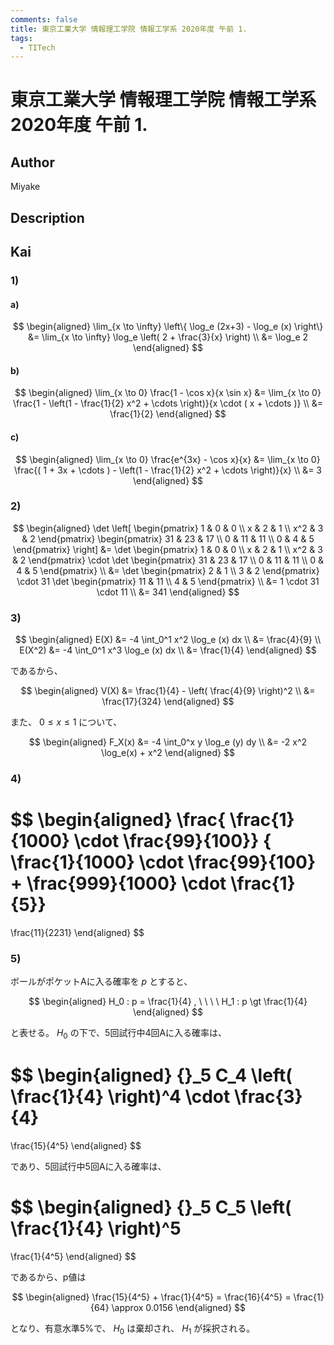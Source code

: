 ```yaml
---
comments: false
title: 東京工業大学 情報理工学院 情報工学系 2020年度 午前 1.
tags:
  - TITech
---
```

# 東京工業大学 情報理工学院 情報工学系 2020年度 午前 1.

## **Author**
Miyake

## **Description**

## **Kai**
### 1)
#### a)

$$
  \begin{aligned}
  \lim_{x \to \infty}
  \left\{ \log_e (2x+3) - \log_e (x) \right\}
  &=
  \lim_{x \to \infty}
  \log_e \left( 2 + \frac{3}{x} \right)
  \\
  &=
  \log_e 2
  \end{aligned}
$$

#### b)

$$
  \begin{aligned}
  \lim_{x \to 0}
  \frac{1 - \cos x}{x \sin x}
  &=
  \lim_{x \to 0}
  \frac{1 - \left(1 - \frac{1}{2} x^2 + \cdots \right)}{x \cdot ( x + \cdots )}
  \\
  &=
  \frac{1}{2}
  \end{aligned}
$$

#### c)

$$
  \begin{aligned}
  \lim_{x \to 0}
  \frac{e^{3x} - \cos x}{x}
  &=
  \lim_{x \to 0}
  \frac{( 1 + 3x + \cdots ) - \left(1 - \frac{1}{2} x^2 + \cdots \right)}{x}
  \\
  &=
  3
  \end{aligned}
$$

### 2)

$$
\begin{aligned}
\det
\left[
\begin{pmatrix}
1 & 0 & 0 \\ x & 2 & 1 \\ x^2 & 3 & 2
\end{pmatrix}
\begin{pmatrix}
31 & 23 & 17 \\ 0 & 11 & 11 \\ 0 & 4 & 5
\end{pmatrix}
\right]
&=
\det
\begin{pmatrix}
1 & 0 & 0 \\ x & 2 & 1 \\ x^2 & 3 & 2
\end{pmatrix}
\cdot
\det
\begin{pmatrix}
31 & 23 & 17 \\ 0 & 11 & 11 \\ 0 & 4 & 5
\end{pmatrix}
\\
&=
\det
\begin{pmatrix}
2 & 1 \\ 3 & 2
\end{pmatrix}
\cdot
31
\det
\begin{pmatrix}
11 & 11 \\ 4 & 5
\end{pmatrix}
\\
&=
1 \cdot 31 \cdot 11
\\
&=
341
\end{aligned}
$$

### 3)

$$
\begin{aligned}
E(X)
&=
-4 \int_0^1 x^2 \log_e (x) dx
\\
&=
\frac{4}{9}
\\
E(X^2)
&=
-4 \int_0^1 x^3 \log_e (x) dx
\\
&=
\frac{1}{4}
\end{aligned}
$$

であるから、

$$
\begin{aligned}
V(X)
&=
\frac{1}{4} - \left( \frac{4}{9} \right)^2
\\
&=
\frac{17}{324}
\end{aligned}
$$

また、 $0 \leq x \leq 1$ について、

$$
\begin{aligned}
F_X(x)
&=
-4 \int_0^x y \log_e (y) dy
\\
&=
-2 x^2 \log_e(x) + x^2
\end{aligned}
$$

### 4)

$$
  \begin{aligned}
  \frac{ \frac{1}{1000} \cdot \frac{99}{100}}
  { \frac{1}{1000} \cdot \frac{99}{100} + \frac{999}{1000} \cdot \frac{1}{5}}
  =
  \frac{11}{2231}
  \end{aligned}
$$

### 5)
ボールがポケットAに入る確率を $p$ とすると、

$$
\begin{aligned}
H_0 : p = \frac{1}{4}
, \ \ \ \ 
H_1 : p \gt \frac{1}{4}
\end{aligned}
$$

と表せる。
$H_0$ の下で、5回試行中4回Aに入る確率は、

$$
\begin{aligned}
{}_5 C_4 \left( \frac{1}{4} \right)^4 \cdot \frac{3}{4}
=
\frac{15}{4^5}
\end{aligned}
$$

であり、5回試行中5回Aに入る確率は、

$$
\begin{aligned}
{}_5 C_5 \left( \frac{1}{4} \right)^5
=
\frac{1}{4^5}
\end{aligned}
$$

であるから、p値は

$$
\begin{aligned}
\frac{15}{4^5} + \frac{1}{4^5}
= \frac{16}{4^5}
= \frac{1}{64}
\approx
0.0156
\end{aligned}
$$

となり、有意水準5%で、 $H_0$ は棄却され、 $H_1$ が採択される。